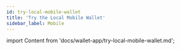 ```yaml
---
id: try-local-mobile-wallet
title: 'Try the Local Mobile Wallet'
sidebar_label: Mobile
---
```


import Content from 'docs/wallet-app/try-local-mobile-wallet.md';

<Content />
